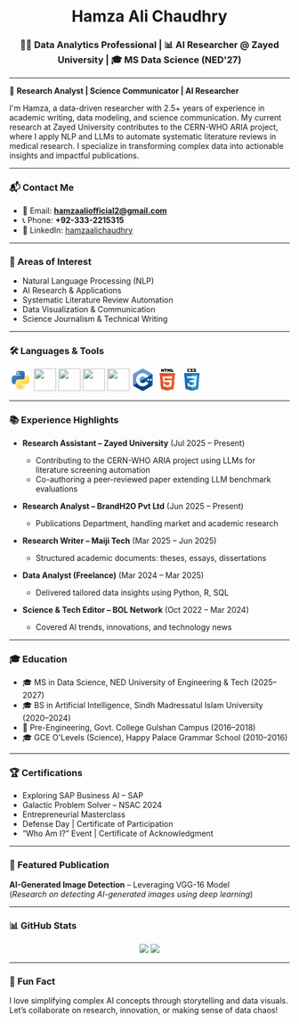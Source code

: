 <h1 align="center">Hamza Ali Chaudhry</h1>
<h3 align="center">👨‍💻 Data Analytics Professional | 📊 AI Researcher @ Zayed University | 🎓 MS Data Science (NED'27)</h3>

---

🎯 **Research Analyst | Science Communicator | AI Researcher**

I'm Hamza, a data-driven researcher with 2.5+ years of experience in academic writing, data modeling, and science communication. My current research at Zayed University contributes to the CERN-WHO ARIA project, where I apply NLP and LLMs to automate systematic literature reviews in medical research. I specialize in transforming complex data into actionable insights and impactful publications.

---

### 📬 Contact Me
- 📧 Email: **hamzaaliofficial2@gmail.com**
- 📞 Phone: **+92-333-2215315**
- 🔗 LinkedIn: [hamzaalichaudhry](https://www.linkedin.com/in/hamzaalichaudhry)

---

### 🧠 Areas of Interest
- Natural Language Processing (NLP)
- AI Research & Applications
- Systematic Literature Review Automation
- Data Visualization & Communication
- Science Journalism & Technical Writing

---

### 🛠️ Languages & Tools
<p align="left">
  <a href="https://www.python.org"><img src="https://raw.githubusercontent.com/devicons/devicon/master/icons/python/python-original.svg" width="40" height="40"/></a>
  <a href="https://pytorch.org/"><img src="https://www.vectorlogo.zone/logos/pytorch/pytorch-icon.svg" width="40" height="40"/></a>
  <a href="https://www.tensorflow.org"><img src="https://www.vectorlogo.zone/logos/tensorflow/tensorflow-icon.svg" width="40" height="40"/></a>
  <a href="https://scikit-learn.org/"><img src="https://upload.wikimedia.org/wikipedia/commons/0/05/Scikit_learn_logo_small.svg" width="40" height="40"/></a>
  <a href="https://opencv.org/"><img src="https://www.vectorlogo.zone/logos/opencv/opencv-icon.svg" width="40" height="40"/></a>
  <a href="https://www.w3schools.com/cpp/"><img src="https://raw.githubusercontent.com/devicons/devicon/master/icons/cplusplus/cplusplus-original.svg" width="40" height="40"/></a>
  <a href="https://www.w3.org/html/"><img src="https://raw.githubusercontent.com/devicons/devicon/master/icons/html5/html5-original-wordmark.svg" width="40" height="40"/></a>
  <a href="https://www.w3schools.com/css/"><img src="https://raw.githubusercontent.com/devicons/devicon/master/icons/css3/css3-original-wordmark.svg" width="40" height="40"/></a>
</p>

---

### 📚 Experience Highlights
- **Research Assistant – Zayed University** (Jul 2025 – Present)  
  - Contributing to the CERN-WHO ARIA project using LLMs for literature screening automation  
  - Co-authoring a peer-reviewed paper extending LLM benchmark evaluations

- **Research Analyst – BrandH2O Pvt Ltd** (Jun 2025 – Present)  
  - Publications Department, handling market and academic research

- **Research Writer – Maiji Tech** (Mar 2025 – Jun 2025)  
  - Structured academic documents: theses, essays, dissertations

- **Data Analyst (Freelance)** (Mar 2024 – Mar 2025)  
  - Delivered tailored data insights using Python, R, SQL

- **Science & Tech Editor – BOL Network** (Oct 2022 – Mar 2024)  
  - Covered AI trends, innovations, and technology news

---

### 🎓 Education
- 🎓 MS in Data Science, NED University of Engineering & Tech (2025–2027)  
- 🎓 BS in Artificial Intelligence, Sindh Madressatul Islam University (2020–2024)  
- 📘 Pre-Engineering, Govt. College Gulshan Campus (2016–2018)  
- 🎓 GCE O'Levels (Science), Happy Palace Grammar School (2010–2016)

---

### 🏆 Certifications
- Exploring SAP Business AI – SAP
- Galactic Problem Solver – NSAC 2024
- Entrepreneurial Masterclass
- Defense Day | Certificate of Participation
- “Who Am I?” Event | Certificate of Acknowledgment

---

### 📄 Featured Publication
**AI-Generated Image Detection** – Leveraging VGG-16 Model  
(*Research on detecting AI-generated images using deep learning*)

---

### 📊 GitHub Stats
<p align="center">
  <img src="https://github-readme-stats.vercel.app/api?username=your-github-username&show_icons=true&theme=radical" />
  <img src="https://github-readme-streak-stats.herokuapp.com/?user=your-github-username&theme=radical" />
</p>

---

### 🚀 Fun Fact
I love simplifying complex AI concepts through storytelling and data visuals. Let’s collaborate on research, innovation, or making sense of data chaos!

